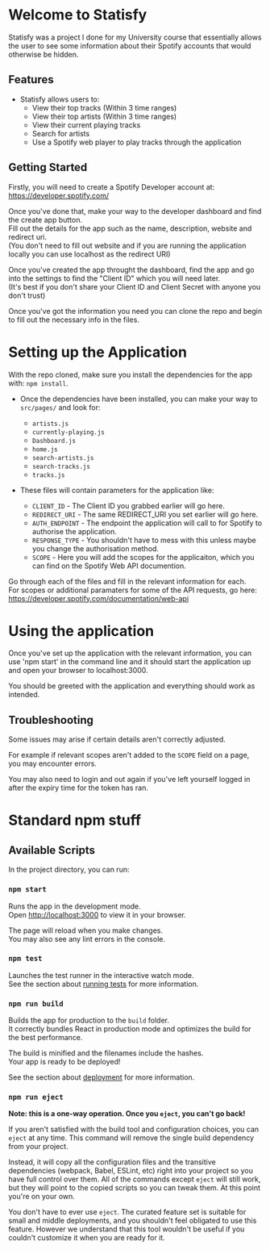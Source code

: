 # Welcome to Statisfy
Statisfy was a project I done for my University course that essentially allows the user to see some information about their Spotify accounts that would otherwise be hidden.

## Features
- Statisfy allows users to:
    - View their top tracks (Within 3 time ranges)
    - View their top artists (Within 3 time ranges)
    - View their current playing tracks
    - Search for artists
    - Use a Spotify web player to play tracks through the application

## Getting Started
Firstly, you will need to create a Spotify Developer account at: https://developer.spotify.com/

Once you've done that, make your way to the developer dashboard and find the create app button.  
Fill out the details for the app such as the name, description, website and redirect uri.  
(You don't need to fill out website and if you are running the application locally you can use localhost as the redirect URI)  

Once you've created the app throught the dashboard, find the app and go into the settings to find the "Client ID" which you will need later.  
(It's best if you don't share your Client ID and Client Secret with anyone you don't trust)  

Once you've got the information you need you can clone the repo and begin to fill out the necessary info in the files.

# Setting up the Application
With the repo cloned, make sure you install the dependencies for the app with: `npm install`.

- Once the dependencies have been installed, you can make your way to `src/pages/` and look for:
  - `artists.js`
  - `currently-playing.js`
  - `Dashboard.js`
  - `home.js`
  - `search-artists.js`
  - `search-tracks.js`
  - `tracks.js`

- These files will contain parameters for the application like:
  - `CLIENT_ID` - The Client ID you grabbed earlier will go here.
  - `REDIRECT_URI` - The same REDIRECT_URI you set earlier will go here.
  - `AUTH_ENDPOINT` - The endpoint the application will call to for Spotify to authorise the application.
  - `RESPONSE_TYPE` - You shouldn't have to mess with this unless maybe you change the authorisation method.
  - `SCOPE` - Here you will add the scopes for the applicaiton, which you can find on the Spotify Web API documention.

Go through each of the files and fill in the relevant information for each.  
For scopes or additional paramaters for some of the API requests, go here: https://developer.spotify.com/documentation/web-api

# Using the application
Once you've set up the application with the relevant information, you can use 'npm start' in the command line and it should start the application up and open your browser to localhost:3000.  

You should be greeted with the application and everything should work as intended.

## Troubleshooting
Some issues may arise if certain details aren't correctly adjusted.  

For example if relevant scopes aren't added to the `SCOPE` field on a page, you may encounter errors.

You may also need to login and out again if you've left yourself logged in after the expiry time for the token has ran.

# Standard npm stuff
## Available Scripts

In the project directory, you can run:

### `npm start`

Runs the app in the development mode.\
Open [http://localhost:3000](http://localhost:3000) to view it in your browser.

The page will reload when you make changes.\
You may also see any lint errors in the console.

### `npm test`

Launches the test runner in the interactive watch mode.\
See the section about [running tests](https://facebook.github.io/create-react-app/docs/running-tests) for more information.

### `npm run build`

Builds the app for production to the `build` folder.\
It correctly bundles React in production mode and optimizes the build for the best performance.

The build is minified and the filenames include the hashes.\
Your app is ready to be deployed!

See the section about [deployment](https://facebook.github.io/create-react-app/docs/deployment) for more information.

### `npm run eject`

**Note: this is a one-way operation. Once you `eject`, you can't go back!**

If you aren't satisfied with the build tool and configuration choices, you can `eject` at any time. This command will remove the single build dependency from your project.

Instead, it will copy all the configuration files and the transitive dependencies (webpack, Babel, ESLint, etc) right into your project so you have full control over them. All of the commands except `eject` will still work, but they will point to the copied scripts so you can tweak them. At this point you're on your own.

You don't have to ever use `eject`. The curated feature set is suitable for small and middle deployments, and you shouldn't feel obligated to use this feature. However we understand that this tool wouldn't be useful if you couldn't customize it when you are ready for it.


